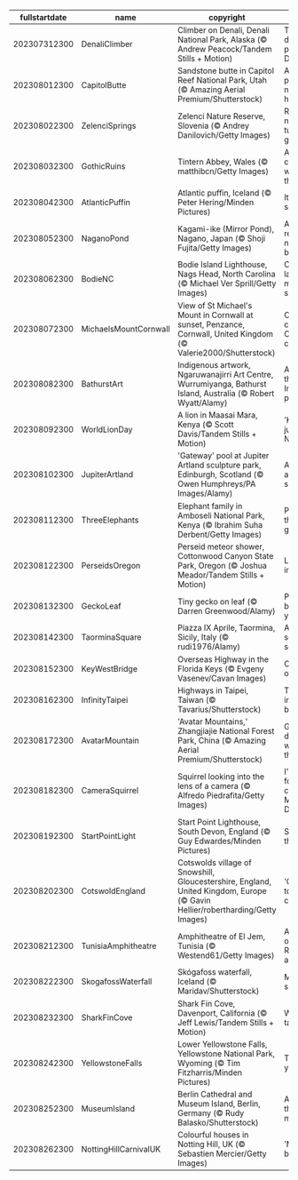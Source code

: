 |fullstartdate|name|copyright|title|image|
|--|--|--|--|--|
202307312300|DenaliClimber|Climber on Denali, Denali National Park, Alaska (© Andrew Peacock/Tandem Stills + Motion)|There's no denying the power of Denali|![](/en-GB/2023/08/202307312300DenaliClimber.jpg)|
202308012300|CapitolButte|Sandstone butte in Capitol Reef National Park, Utah (© Amazing Aerial Premium/Shutterstock)|A painter's palette of nature's hues|![](/en-GB/2023/08/202308012300CapitolButte.jpg)|
202308022300|ZelenciSprings|Zelenci Nature Reserve, Slovenia (© Andrey Danilovich/Getty Images)|Revealing nature's turquoise gem|![](/en-GB/2023/08/202308022300ZelenciSprings.jpg)|
202308032300|GothicRuins|Tintern Abbey, Wales (© matthibcn/Getty Images)|A cantilevered window to the past|![](/en-GB/2023/08/202308032300GothicRuins.jpg)|
202308042300|AtlanticPuffin|Atlantic puffin, Iceland (© Peter Hering/Minden Pictures)|It's puffling season!|![](/en-GB/2023/08/202308042300AtlanticPuffin.jpg)|
202308052300|NaganoPond|Kagami-ike (Mirror Pond), Nagano, Japan (© Shoji Fujita/Getty Images)|A mirror reflecting nature's beauty|![](/en-GB/2023/08/202308052300NaganoPond.jpg)|
202308062300|BodieNC|Bodie Island Lighthouse, Nags Head, North Carolina (© Michael Ver Sprill/Getty Images)|One on land, a million in space|![](/en-GB/2023/08/202308062300BodieNC.jpg)|
202308072300|MichaelsMountCornwall|View of St Michael's Mount in Cornwall at sunset, Penzance, Cornwall, United Kingdom (© Valerie2000/Shutterstock)|Cheerful colours of a Cornwall classic|![](/en-GB/2023/08/202308072300MichaelsMountCornwall.jpg)|
202308082300|BathurstArt|Indigenous artwork, Ngaruwanajirri Art Centre, Wurrumiyanga, Bathurst Island, Australia (© Robert Wyatt/Alamy)|A day for the world's Indigenous populations|![](/en-GB/2023/08/202308082300BathurstArt.jpg)|
202308092300|WorldLionDay|A lion in Maasai Mara, Kenya (© Scott Davis/Tandem Stills + Motion)|'King of the jungle'? Nope|![](/en-GB/2023/08/202308092300WorldLionDay.jpg)|
202308102300|JupiterArtland|'Gateway' pool at Jupiter Artland sculpture park, Edinburgh, Scotland (© Owen Humphreys/PA Images/Alamy)|A one-of-a-kind splash|![](/en-GB/2023/08/202308102300JupiterArtland.jpg)|
202308112300|ThreeElephants|Elephant family in Amboseli National Park, Kenya (© Ibrahim Suha Derbent/Getty Images)|Protecting the gentle giants|![](/en-GB/2023/08/202308112300ThreeElephants.jpg)|
202308122300|PerseidsOregon|Perseid meteor shower, Cottonwood Canyon State Park, Oregon (© Joshua Meador/Tandem Stills + Motion)|Look up, incoming…|![](/en-GB/2023/08/202308122300PerseidsOregon.jpg)|
202308132300|GeckoLeaf|Tiny gecko on leaf (© Darren Greenwood/Alamy)|Peek-a-boo, I see you!|![](/en-GB/2023/08/202308132300GeckoLeaf.jpg)|
202308142300|TaorminaSquare|Piazza IX Aprile, Taormina, Sicily, Italy (© rudi1976/Alamy)|A glowing square of squares|![](/en-GB/2023/08/202308142300TaorminaSquare.jpg)|
202308152300|KeyWestBridge|Overseas Highway in the Florida Keys (© Evgeny Vasenev/Cavan Images)|On the open ocean road|![](/en-GB/2023/08/202308152300KeyWestBridge.jpg)|
202308162300|InfinityTaipei|Highways in Taipei, Taiwan (© Tavarius/Shutterstock)|To the infinite and back|![](/en-GB/2023/08/202308162300InfinityTaipei.jpg)|
202308172300|AvatarMountain|'Avatar Mountains,' Zhangjiajie National Forest Park, China (© Amazing Aerial Premium/Shutterstock)|Gravity-defying wonders of the world|![](/en-GB/2023/08/202308172300AvatarMountain.jpg)|
202308182300|CameraSquirrel|Squirrel looking into the lens of a camera (© Alfredo Piedrafita/Getty Images)|I'm ready for my close-up, Mr. DeSquirrel|![](/en-GB/2023/08/202308182300CameraSquirrel.jpg)|
202308192300|StartPointLight|Start Point Lighthouse, South Devon, England (© Guy Edwardes/Minden Pictures)|Sentinel of the sea|![](/en-GB/2023/08/202308192300StartPointLight.jpg)|
202308202300|CotswoldEngland|Cotswolds village of Snowshill, Gloucestershire, England, United Kingdom, Europe (© Gavin Hellier/robertharding/Getty Images)|'Cot' in this town's charms|![](/en-GB/2023/08/202308202300CotswoldEngland.jpg)|
202308212300|TunisiaAmphitheatre|Amphitheatre of El Jem, Tunisia (© Westend61/Getty Images)|A 'standing ovation' to Roman architecture|![](/en-GB/2023/08/202308212300TunisiaAmphitheatre.jpg)|
202308222300|SkogafossWaterfall|Skógafoss waterfall, Iceland (© Maridav/Shutterstock)|Making a splash|![](/en-GB/2023/08/202308222300SkogafossWaterfall.jpg)|
202308232300|SharkFinCove|Shark Fin Cove, Davenport, California (© Jeff Lewis/Tandem Stills + Motion)|What a fin-tastic view!|![](/en-GB/2023/08/202308232300SharkFinCove.jpg)|
202308242300|YellowstoneFalls|Lower Yellowstone Falls, Yellowstone National Park, Wyoming (© Tim Fitzharris/Minden Pictures)|This land is your land|![](/en-GB/2023/08/202308242300YellowstoneFalls.jpg)|
202308252300|MuseumIsland|Berlin Cathedral and Museum Island, Berlin, Germany (© Rudy Balasko/Shutterstock)|A night at the museums|![](/en-GB/2023/08/202308252300MuseumIsland.jpg)|
202308262300|NottingHillCarnivalUK|Colourful houses in Notting Hill, UK (© Sebastien Mercier/Getty Images)|'Notting' but fun here|![](/en-GB/2023/08/202308262300NottingHillCarnivalUK.jpg)|
